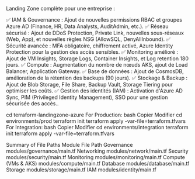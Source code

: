 Landing Zone complète pour une entreprise :

✅ IAM & Gouvernance : Ajout de nouvelles permissions RBAC et groupes Azure AD (Finance, HR, Data Analysts, AuditAdmin, etc.).
✅ Réseau sécurisé : Ajout de DDoS Protection, Private Link, nouvelles sous-réseaux (Web, App), et nouvelles règles NSG (AllowSQL, DenyAllInbound).
✅ Sécurité avancée : MFA obligatoire, chiffrement activé, Azure Identity Protection pour la gestion des accès sensibles.
✅ Monitoring amélioré : Ajout de VM Insights, Storage Logs, Container Insights, et Log retention 180 jours.
✅ Compute : Augmentation du nombre de nœuds AKS, ajout de Load Balancer, Application Gateway.
✅ Base de données : Ajout de CosmosDB, amélioration de la rétention des backups (90 jours).
✅ Stockage & Backup : Ajout de Blob Storage, File Share, Backup Vault, Storage Tiering pour optimiser les coûts.
✅ Gestion des identités (IAM) : Activation d'Azure AD Sync, PIM (Privileged Identity Management), SSO pour une gestion sécurisée des accès..


cd terraform-landingzone-azure
For Production:
bash
Copier
Modifier
cd environments/prod
terraform init
terraform apply -var-file=terraform.tfvars
For Integration:
bash
Copier
Modifier
cd environments/integration
terraform init
terraform apply -var-file=terraform.tfvars



Summary of File Paths
Module	File Path
Governance	modules/governance/main.tf
Networking	modules/network/main.tf
Security	modules/security/main.tf
Monitoring	modules/monitoring/main.tf
Compute (VMs & AKS)	modules/compute/main.tf
Database	modules/database/main.tf
Storage	modules/storage/main.tf
IAM	modules/identity/main.tf


